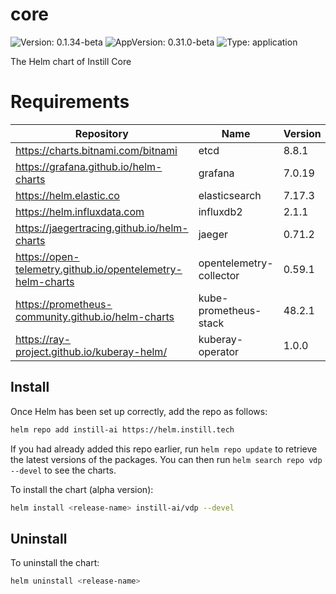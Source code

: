 # core

![Version: 0.1.34-beta](https://img.shields.io/badge/Version-0.1.34--beta-informational?style=flat-square) ![AppVersion: 0.31.0-beta](https://img.shields.io/badge/AppVersion-0.31.0--beta-informational?style=flat-square) ![Type: application](https://img.shields.io/badge/Type-application-informational?style=flat-square)

The Helm chart of Instill Core

# Requirements

| Repository | Name | Version |
|------------|------|---------|
| https://charts.bitnami.com/bitnami | etcd | 8.8.1 |
| https://grafana.github.io/helm-charts | grafana | 7.0.19 |
| https://helm.elastic.co | elasticsearch | 7.17.3 |
| https://helm.influxdata.com | influxdb2 | 2.1.1 |
| https://jaegertracing.github.io/helm-charts | jaeger | 0.71.2 |
| https://open-telemetry.github.io/opentelemetry-helm-charts | opentelemetry-collector | 0.59.1 |
| https://prometheus-community.github.io/helm-charts | kube-prometheus-stack | 48.2.1 |
| https://ray-project.github.io/kuberay-helm/ | kuberay-operator | 1.0.0 |

## Install

Once Helm has been set up correctly, add the repo as follows:

```bash
helm repo add instill-ai https://helm.instill.tech
```

If you had already added this repo earlier, run `helm repo update` to retrieve
the latest versions of the packages. You can then run `helm search repo vdp --devel` to see the charts.

To install the chart (alpha version):

```bash
helm install <release-name> instill-ai/vdp --devel
```

## Uninstall

To uninstall the chart:

```bash
helm uninstall <release-name>
```
